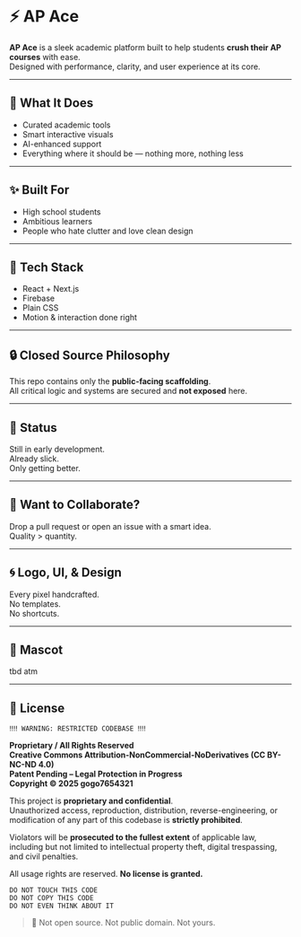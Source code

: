 # ⚡ AP Ace

**AP Ace** is a sleek academic platform built to help students **crush their AP courses** with ease.  
Designed with performance, clarity, and user experience at its core.

---

## 🧠 What It Does

- Curated academic tools  
- Smart interactive visuals  
- AI-enhanced support  
- Everything where it should be — nothing more, nothing less

---

## ✨ Built For

- High school students  
- Ambitious learners  
- People who hate clutter and love clean design

---

## 🚀 Tech Stack

- React + Next.js  
- Firebase  
- Plain CSS  
- Motion & interaction done right

---

## 🔒 Closed Source Philosophy

This repo contains only the **public-facing scaffolding**.  
All critical logic and systems are secured and **not exposed** here.

---

## 🧃 Status

Still in early development.  
Already slick.  
Only getting better.

---

## 🦾 Want to Collaborate?

Drop a pull request or open an issue with a smart idea.  
Quality > quantity.

---

## 🌀 Logo, UI, & Design

Every pixel handcrafted.  
No templates.  
No shortcuts.

---

## 🧸 Mascot

tbd atm

---

## 🪪 License

```
‼️‼️ WARNING: RESTRICTED CODEBASE ‼️‼️
```

**Proprietary / All Rights Reserved**  
**Creative Commons Attribution-NonCommercial-NoDerivatives (CC BY-NC-ND 4.0)**  
**Patent Pending – Legal Protection in Progress**  
**Copyright © 2025 gogo7654321**

This project is **proprietary and confidential**.  
Unauthorized access, reproduction, distribution, reverse-engineering, or modification of any part of this codebase is **strictly prohibited**.

Violators will be **prosecuted to the fullest extent** of applicable law, including but not limited to intellectual property theft, digital trespassing, and civil penalties.

All usage rights are reserved. **No license is granted.**

```
DO NOT TOUCH THIS CODE
DO NOT COPY THIS CODE
DO NOT EVEN THINK ABOUT IT
```

> 🚫 Not open source. Not public domain. Not yours.
